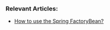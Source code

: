 ### Relevant Articles:
- [How to use the Spring FactoryBean?](http://www.baeldung.com/spring-factorybean)
